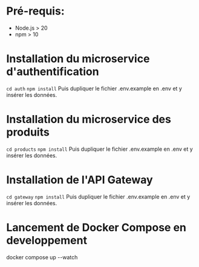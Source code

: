# Pré-requis:
- Node.js > 20
- npm > 10

# Installation du microservice d'authentification
```cd auth```
```npm install```
Puis dupliquer le fichier .env.example en .env et y insérer les données.

# Installation du microservice des produits
```cd products```
```npm install```
Puis dupliquer le fichier .env.example en .env et y insérer les données.

# Installation de l'API Gateway
```cd gateway```
```npm install```
Puis dupliquer le fichier .env.example en .env et y insérer les données.

# Lancement de Docker Compose en developpement
docker compose up --watch